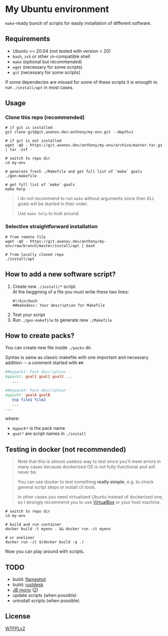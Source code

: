 # My Ubuntu environment

`make`-ready bunch of scripts for easily installation of different software.

## Requirements

* Ubuntu >= 20.04 (not tested with version < 20)
* `bash`, `zsh` or other `sh`-compatible shell
* `make` (optional but recommended)
* `wget` (necessary for some scripts)
* `git` (necessary for some scripts)

If some dependecies are missed for some of these scripts it is enougth to run `./install/apt` in most cases.

## Usage

### Clone this repo (recommended)

```shell
# if git is installed
git clone git@git.axenov.dev:anthony/my-env.git --depth=1

# if git is not installed
wget -qO - https://git.axenov.dev/anthony/my-env/archive/master.tar.gz | tar -zxf -

# switch to repo dir
cd my-env

# generate fresh ./Makefile and get full list of `make` goals
./gen-makefile

# get full list of `make` goals
make help
```

> I do not recommend to run `make` without arguments since then ALL goals will be started in their order.
> 
> Use `make help` to look around.

### Selective straightforward installation

```shell
# from remote file
wget -qO - https://git.axenov.dev/anthony/my-env/raw/branch/master/install/apt | bash

# from locally cloned repo
./install/apt
```

## How to add a new software script?

1. Create new `./install/*` script.  
   At the beggining of a file you must write these two lines:
   ```shell
   #!/bin/bash
   ##makedesc: Your description for Makefile
   ```
2. Test your script
3. Run `./gen-makefile` to generate new `./Makefile`

## How to create packs?

You can create new file inside `./packs` dir.

Syntax is same as classic makefile with one important and necessary addition -- a comment started with `##`:

```makefile
##mypack1: Pack description
mypack1: goal1 goal2 goalX ...
   ...

##mypackX: Pack description
mypackY: goalA goalB
   @cp file1 file2
   ...
...
```

where:
* `mypack*` is the pack name
* `goal*` are script names in `./install`

## Testing in docker (not recommended)

> Note that this is almost useless way to test since you'll meet errors in many cases because dockerized OS is not fully-functional and will never be.
> 
> You can use docker to test something **really simple**, e.g. to check general script steps or install cli tools.
>
> In other cases you need virtualized Ubuntu instead of dockerized one, so I strongly recommend you to use [VirtualBox](https://www.virtualbox.org/wiki/Downloads) or your host machine.

```shell
# switch to repo dir
cd my-env

# build and run container 
docker build -t myenv . && docker run -it myenv

# or oneliner
docker run -it $(docker build -q .)
```

Now you can play around with scripts.

## TODO

* build: [flameshot](https://github.com/flameshot-org/flameshot#compilation)
* build: [rustdesk](https://github.com/rustdesk/rustdesk#build)
* [JB mono](https://www.jetbrains.com/ru-ru/lp/mono/#how-to-install) ([2](https://fonts.google.com/specimen/JetBrains+Mono))
* update scripts (when possible)
* uninstall scripts (when possible)

## License

[WTFPLv2](LICENSE)
